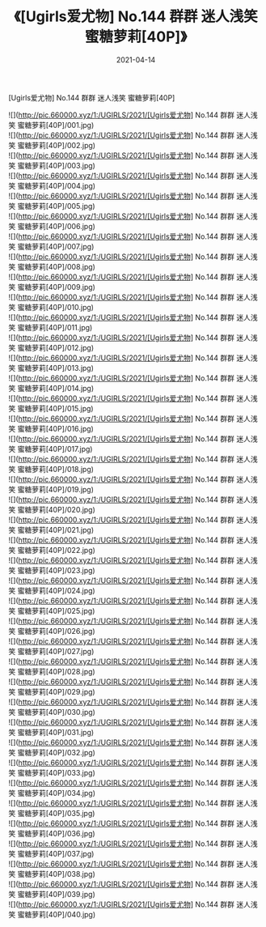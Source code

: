 ﻿---
layout: post
title:  《[Ugirls爱尤物] No.144 群群 迷人浅笑 蜜糖萝莉[40P]》
date:   2021-04-14
img: http://pic.660000.xyz/1:/UGIRLS/2021/[Ugirls爱尤物] No.144 群群 迷人浅笑 蜜糖萝莉[40P]/000.jpg
categories: [美女, 清纯, 唯美]
---

[Ugirls爱尤物] No.144 群群 迷人浅笑 蜜糖萝莉[40P]

  ![](http://pic.660000.xyz/1:/UGIRLS/2021/[Ugirls爱尤物] No.144 群群 迷人浅笑 蜜糖萝莉[40P]/001.jpg) <br> ![](http://pic.660000.xyz/1:/UGIRLS/2021/[Ugirls爱尤物] No.144 群群 迷人浅笑 蜜糖萝莉[40P]/002.jpg) <br> ![](http://pic.660000.xyz/1:/UGIRLS/2021/[Ugirls爱尤物] No.144 群群 迷人浅笑 蜜糖萝莉[40P]/003.jpg) <br> ![](http://pic.660000.xyz/1:/UGIRLS/2021/[Ugirls爱尤物] No.144 群群 迷人浅笑 蜜糖萝莉[40P]/004.jpg) <br> ![](http://pic.660000.xyz/1:/UGIRLS/2021/[Ugirls爱尤物] No.144 群群 迷人浅笑 蜜糖萝莉[40P]/005.jpg) <br> ![](http://pic.660000.xyz/1:/UGIRLS/2021/[Ugirls爱尤物] No.144 群群 迷人浅笑 蜜糖萝莉[40P]/006.jpg) <br> ![](http://pic.660000.xyz/1:/UGIRLS/2021/[Ugirls爱尤物] No.144 群群 迷人浅笑 蜜糖萝莉[40P]/007.jpg) <br> ![](http://pic.660000.xyz/1:/UGIRLS/2021/[Ugirls爱尤物] No.144 群群 迷人浅笑 蜜糖萝莉[40P]/008.jpg) <br> ![](http://pic.660000.xyz/1:/UGIRLS/2021/[Ugirls爱尤物] No.144 群群 迷人浅笑 蜜糖萝莉[40P]/009.jpg) <br> ![](http://pic.660000.xyz/1:/UGIRLS/2021/[Ugirls爱尤物] No.144 群群 迷人浅笑 蜜糖萝莉[40P]/010.jpg) <br> ![](http://pic.660000.xyz/1:/UGIRLS/2021/[Ugirls爱尤物] No.144 群群 迷人浅笑 蜜糖萝莉[40P]/011.jpg) <br> ![](http://pic.660000.xyz/1:/UGIRLS/2021/[Ugirls爱尤物] No.144 群群 迷人浅笑 蜜糖萝莉[40P]/012.jpg) <br> ![](http://pic.660000.xyz/1:/UGIRLS/2021/[Ugirls爱尤物] No.144 群群 迷人浅笑 蜜糖萝莉[40P]/013.jpg) <br> ![](http://pic.660000.xyz/1:/UGIRLS/2021/[Ugirls爱尤物] No.144 群群 迷人浅笑 蜜糖萝莉[40P]/014.jpg) <br> ![](http://pic.660000.xyz/1:/UGIRLS/2021/[Ugirls爱尤物] No.144 群群 迷人浅笑 蜜糖萝莉[40P]/015.jpg) <br> ![](http://pic.660000.xyz/1:/UGIRLS/2021/[Ugirls爱尤物] No.144 群群 迷人浅笑 蜜糖萝莉[40P]/016.jpg) <br> ![](http://pic.660000.xyz/1:/UGIRLS/2021/[Ugirls爱尤物] No.144 群群 迷人浅笑 蜜糖萝莉[40P]/017.jpg) <br> ![](http://pic.660000.xyz/1:/UGIRLS/2021/[Ugirls爱尤物] No.144 群群 迷人浅笑 蜜糖萝莉[40P]/018.jpg) <br> ![](http://pic.660000.xyz/1:/UGIRLS/2021/[Ugirls爱尤物] No.144 群群 迷人浅笑 蜜糖萝莉[40P]/019.jpg) <br> ![](http://pic.660000.xyz/1:/UGIRLS/2021/[Ugirls爱尤物] No.144 群群 迷人浅笑 蜜糖萝莉[40P]/020.jpg) <br> ![](http://pic.660000.xyz/1:/UGIRLS/2021/[Ugirls爱尤物] No.144 群群 迷人浅笑 蜜糖萝莉[40P]/021.jpg) <br> ![](http://pic.660000.xyz/1:/UGIRLS/2021/[Ugirls爱尤物] No.144 群群 迷人浅笑 蜜糖萝莉[40P]/022.jpg) <br> ![](http://pic.660000.xyz/1:/UGIRLS/2021/[Ugirls爱尤物] No.144 群群 迷人浅笑 蜜糖萝莉[40P]/023.jpg) <br> ![](http://pic.660000.xyz/1:/UGIRLS/2021/[Ugirls爱尤物] No.144 群群 迷人浅笑 蜜糖萝莉[40P]/024.jpg) <br> ![](http://pic.660000.xyz/1:/UGIRLS/2021/[Ugirls爱尤物] No.144 群群 迷人浅笑 蜜糖萝莉[40P]/025.jpg) <br> ![](http://pic.660000.xyz/1:/UGIRLS/2021/[Ugirls爱尤物] No.144 群群 迷人浅笑 蜜糖萝莉[40P]/026.jpg) <br> ![](http://pic.660000.xyz/1:/UGIRLS/2021/[Ugirls爱尤物] No.144 群群 迷人浅笑 蜜糖萝莉[40P]/027.jpg) <br> ![](http://pic.660000.xyz/1:/UGIRLS/2021/[Ugirls爱尤物] No.144 群群 迷人浅笑 蜜糖萝莉[40P]/028.jpg) <br> ![](http://pic.660000.xyz/1:/UGIRLS/2021/[Ugirls爱尤物] No.144 群群 迷人浅笑 蜜糖萝莉[40P]/029.jpg) <br> ![](http://pic.660000.xyz/1:/UGIRLS/2021/[Ugirls爱尤物] No.144 群群 迷人浅笑 蜜糖萝莉[40P]/030.jpg) <br> ![](http://pic.660000.xyz/1:/UGIRLS/2021/[Ugirls爱尤物] No.144 群群 迷人浅笑 蜜糖萝莉[40P]/031.jpg) <br> ![](http://pic.660000.xyz/1:/UGIRLS/2021/[Ugirls爱尤物] No.144 群群 迷人浅笑 蜜糖萝莉[40P]/032.jpg) <br> ![](http://pic.660000.xyz/1:/UGIRLS/2021/[Ugirls爱尤物] No.144 群群 迷人浅笑 蜜糖萝莉[40P]/033.jpg) <br> ![](http://pic.660000.xyz/1:/UGIRLS/2021/[Ugirls爱尤物] No.144 群群 迷人浅笑 蜜糖萝莉[40P]/034.jpg) <br> ![](http://pic.660000.xyz/1:/UGIRLS/2021/[Ugirls爱尤物] No.144 群群 迷人浅笑 蜜糖萝莉[40P]/035.jpg) <br> ![](http://pic.660000.xyz/1:/UGIRLS/2021/[Ugirls爱尤物] No.144 群群 迷人浅笑 蜜糖萝莉[40P]/036.jpg) <br> ![](http://pic.660000.xyz/1:/UGIRLS/2021/[Ugirls爱尤物] No.144 群群 迷人浅笑 蜜糖萝莉[40P]/037.jpg) <br> ![](http://pic.660000.xyz/1:/UGIRLS/2021/[Ugirls爱尤物] No.144 群群 迷人浅笑 蜜糖萝莉[40P]/038.jpg) <br> ![](http://pic.660000.xyz/1:/UGIRLS/2021/[Ugirls爱尤物] No.144 群群 迷人浅笑 蜜糖萝莉[40P]/039.jpg) <br> ![](http://pic.660000.xyz/1:/UGIRLS/2021/[Ugirls爱尤物] No.144 群群 迷人浅笑 蜜糖萝莉[40P]/040.jpg) <br>